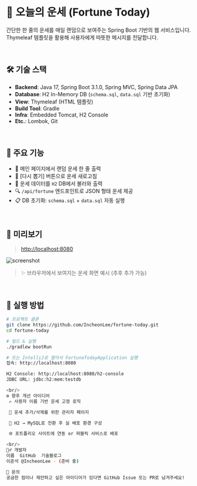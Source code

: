 # 🌟 오늘의 운세 (Fortune Today)

간단한 한 줄의 운세를 매일 랜덤으로 보여주는 Spring Boot 기반의 웹 서비스입니다.  
Thymeleaf 템플릿을 활용해 사용자에게 따뜻한 메시지를 전달합니다.

<br/>

## 🛠️ 기술 스택

- **Backend**: Java 17, Spring Boot 3.1.0, Spring MVC, Spring Data JPA
- **Database**: H2 In-Memory DB (`schema.sql`, `data.sql` 기반 초기화)
- **View**: Thymeleaf (HTML 템플릿)
- **Build Tool**: Gradle
- **Infra**: Embedded Tomcat, H2 Console
- **Etc.**: Lombok, Git

<br/>

## 📌 주요 기능

- 💬 메인 페이지에서 랜덤 운세 한 줄 출력
- 🔁 [다시 뽑기] 버튼으로 운세 새로고침
- 🧠 운세 데이터를 `H2` DB에서 불러와 출력
- 🔍 `/api/fortune` 엔드포인트로 JSON 형태 운세 제공
- 📋 DB 초기화: `schema.sql` + `data.sql` 자동 실행

<br/>

## 📸 미리보기

> [http://localhost:8080](http://localhost:8080)

![screenshot](https://user-images.githubusercontent.com/your-screenshot.png)
> ✨ 브라우저에서 보여지는 운세 화면 예시 (추후 추가 가능)

<br/>

## 🧪 실행 방법

```bash
# 프로젝트 클론
git clone https://github.com/IncheonLee/fortune-today.git
cd fortune-today

# 빌드 & 실행
./gradlew bootRun

# 또는 IntelliJ로 열어서 FortuneTodayApplication 실행
접속: http://localhost:8080

H2 Console: http://localhost:8080/h2-console
JDBC URL: jdbc:h2:mem:testdb

<br/>
⚙️ 향후 개선 아이디어
 ✍ 사용자 이름 기반 운세 고정 로직

 📝 운세 추가/삭제를 위한 관리자 페이지

 💾 H2 → MySQL로 전환 후 실 배포 환경 구성

 🌐 포트폴리오 사이트에 연동 or 퍼블릭 서비스로 배포

<br/>
🙋‍♂️ 개발자
이름	GitHub	기술블로그
이준석	@IncheonLee	- (준비 중)

💬 문의
궁금한 점이나 제안하고 싶은 아이디어가 있다면 GitHub Issue 또는 PR로 남겨주세요!
